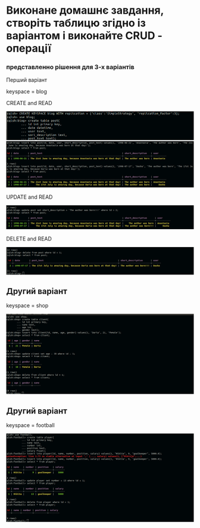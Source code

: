 # Виконане домашнє завдання, cтворіть таблицю згідно із варіантом і виконайте CRUD - операції
### представленно рішення для 3-х варіантів

Перший варіант

keyspace = blog

CREATE and READ

![alt text](screenshots/1.png "Скріншот 1 варіанту")
![alt text](screenshots/2.png "Скріншот 1 варіанту")

UPDATE and READ

![alt text](screenshots/3.png "Скріншот 1 варіанту")


DELETE and READ

![alt text](screenshots/4.png "Скріншот 1 варіанту")

## Другий варіант

keyspace = shop

![alt text](screenshots/5.png "Скріншот 1 варіанту")

## Другий варіант

keyspace = football

![alt text](screenshots/6.png "Скріншот 1 варіанту")
